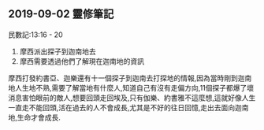 ## 2019-09-02 靈修筆記

民數記:13:16 - 20

1. 摩西派出探子到迦南地去
2. 摩西需要透過他們了解現在迦南地的資訊

摩西打發約書亞、迦樂還有十一個探子到迦南去打探地的情報,因為當時剛到迦南地人生地不熟,需要了解當地有什麼人,知道自己有沒有走偏方向,11個探子都爆了壞消息害怕眼前的敵人,想要回頭走回埃及,只有伽樂、約書雅不這麼想,這就好像人生一直走不能回頭,活在過去的人不會成長,尤其是不好的往日回憶,走出去面向迦南地,生命才會成長.
